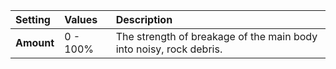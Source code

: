 | Setting    | Values   | Description |
| :--------- | :------- | :---------- |
| **Amount** | 0 - 100% | The strength of breakage of the main body into noisy, rock debris.        |





<!--examples-->

